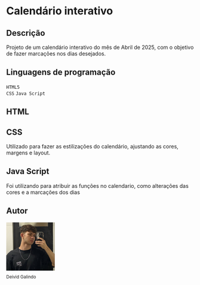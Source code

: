 # Calendário interativo

## Descrição

Projeto de um calendário interativo do mês de Abril de 2025, com o objetivo de fazer marcações nos dias desejados.



## Linguagens de programação

``HTML5``  
``CSS``
``Java Script``

## HTML

## CSS

Utilizado para fazer as estilizações do calendário, ajustando as cores, margens e layout.

## Java Script

Foi utilizando para atribuir as funções no calendario, como alterações das cores e a marcações dos dias

## Autor

<img src="perfil.jpg" width=130><br><sub>Deivid Galindo</sub>